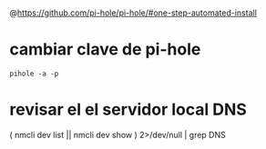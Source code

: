 #
@https://github.com/pi-hole/pi-hole/#one-step-automated-install



# cambiar clave de pi-hole

	pihole -a -p

# revisar el el servidor local DNS
( nmcli dev list || nmcli dev show ) 2>/dev/null | grep DNS
